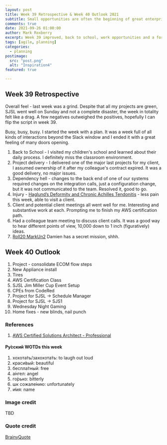 ```yaml
---
layout: post
title: Week 39 Retrospective & Week 40 Outlook 2021
subtitle: Small opportunities are often the beginning of great enterprises. - Demosthenes
comments: true
date: 2021-09-26 01:00:00
author: Mark Roxberry
excerpt: Week 39 improved, back to school, work opportunities and a forward looking week for me.
tags: [agile, planning]
categories:
  - planning
postimage:
  src: "post.png"
  alt: "Inspiration4"
featured: true

---
```

## Week 39 Retrospective

Overall feel - last week was a grind.  Despite that all my projects are green, SJSL went well on Sunday and not a complete disaster, the week in totality felt like a drag.  A few negatives outweighed the positives, hopefully I can flip the script in week 39.

Busy, busy, busy.  I started the week with a plan.  It was a week full of all kinds of interactions beyond the Slack window and I ended it with a great feeling of many doors opening.

1. Back to School - I visited my children's school and learned about their daily process.  I definitely miss the classroom environment. 
1. Project delivery - I delivered one of the major last projects for my client, I assumed ownership of it after my colleague's contract expired.  It was a good delivery, no major issues.
1. Dependency hell - changes to the back end of one of our systems required changes on the integration calls, just a configuration change, but it was not communicated to the team.  Resolved it, good to go.
1. Injury - [Haglund’s Deformity and Chronic Achilles Tendonitis](https://www.sciencedirect.com/science/article/abs/pii/S1048666618300211) - less pain this week, able to visit a client.
1. Client and potential client meetings all went well for me.  Interesting and substantive work at each.  Prompting me to finish my AWS certification path.
1. Had a colleague team meeting to discuss client calls.  It was a good way to hear different points of view, 10,000 down to 1 inch (figuratively) ideas.
1. [Roll20 MarkUn2](https://app.roll20.net/users/9580215/markun2) Damien has a secret mission, shhh. 

## Week 40 Outlook

1. Project - consolidate ECOM flow steps
1. New Appliance install
1. Tires
1. AWS Certification Class
1. SJSL Jim Miller Cup Event Setup
1. CPEs from CodeRed
1. Project for SJSL -> Schedule Manager
1. Project for SJSL -> SJS1
1. Wednesday Night Gaming
1. Home fixes - new blinds, nail punch

### References

1. [AWS Certified Solutions Architect - Professional](https://aws.amazon.com/certification/certified-solutions-architect-professional/)

#### Ру́сский WOTDs this week

1. хохота́ть/захохота́ть: to laugh out loud
1. краси́вый: beautiful
1. беспла́тный: free
1. а́нгел: angel
1. го́рько: bitterly
1. шк сожале́нию: unfortunately
1. и́мя: name

### Image credit
TBD

### Quote credit
[BrainyQuote](https://www.brainyquote.com/quotes/demosthenes_128803?src=t_great)